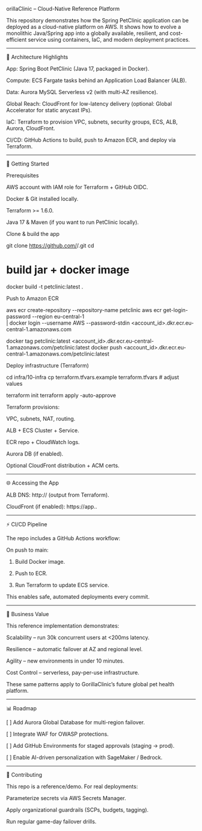 orillaClinic – Cloud-Native Reference Platform

This repository demonstrates how the Spring PetClinic application can be deployed as a cloud-native platform on AWS.
It shows how to evolve a monolithic Java/Spring app into a globally available, resilient, and cost-efficient service using containers, IaC, and modern deployment practices.


---

📌 Architecture Highlights

App: Spring Boot PetClinic (Java 17, packaged in Docker).

Compute: ECS Fargate tasks behind an Application Load Balancer (ALB).

Data: Aurora MySQL Serverless v2 (with multi-AZ resilience).

Global Reach: CloudFront for low-latency delivery (optional: Global Accelerator for static anycast IPs).

IaC: Terraform to provision VPC, subnets, security groups, ECS, ALB, Aurora, CloudFront.

CI/CD: GitHub Actions to build, push to Amazon ECR, and deploy via Terraform.



---

🚀 Getting Started

Prerequisites

AWS account with IAM role for Terraform + GitHub OIDC.

Docker & Git installed locally.

Terraform >= 1.6.0.

Java 17 & Maven (if you want to run PetClinic locally).


Clone & build the app

git clone https://github.com/<your-org>/<your-repo>.git
cd <your-repo>

# build jar + docker image
docker build -t petclinic:latest .

Push to Amazon ECR

aws ecr create-repository --repository-name petclinic
aws ecr get-login-password --region eu-central-1 \
| docker login --username AWS --password-stdin <account_id>.dkr.ecr.eu-central-1.amazonaws.com

docker tag petclinic:latest <account_id>.dkr.ecr.eu-central-1.amazonaws.com/petclinic:latest
docker push <account_id>.dkr.ecr.eu-central-1.amazonaws.com/petclinic:latest

Deploy infrastructure (Terraform)

cd infra/10-infra
cp terraform.tfvars.example terraform.tfvars # adjust values

terraform init
terraform apply -auto-approve

Terraform provisions:

VPC, subnets, NAT, routing.

ALB + ECS Cluster + Service.

ECR repo + CloudWatch logs.

Aurora DB (if enabled).

Optional CloudFront distribution + ACM certs.



---

🌐 Accessing the App

ALB DNS: http://<alb-dns> (output from Terraform).

CloudFront (if enabled): https://app.<your-domain>.



---

⚡ CI/CD Pipeline

The repo includes a GitHub Actions workflow:

On push to main:

1. Build Docker image.


2. Push to ECR.


3. Run Terraform to update ECS service.




This enables safe, automated deployments every commit.


---

🧭 Business Value

This reference implementation demonstrates:

Scalability – run 30k concurrent users at <200ms latency.

Resilience – automatic failover at AZ and regional level.

Agility – new environments in under 10 minutes.

Cost Control – serverless, pay-per-use infrastructure.


These same patterns apply to GorillaClinic’s future global pet health platform.


---

📊 Roadmap

[ ] Add Aurora Global Database for multi-region failover.

[ ] Integrate WAF for OWASP protections.

[ ] Add GitHub Environments for staged approvals (staging → prod).

[ ] Enable AI-driven personalization with SageMaker / Bedrock.



---

🤝 Contributing

This repo is a reference/demo. For real deployments:

Parameterize secrets via AWS Secrets Manager.

Apply organizational guardrails (SCPs, budgets, tagging).

Run regular game-day failover drills.